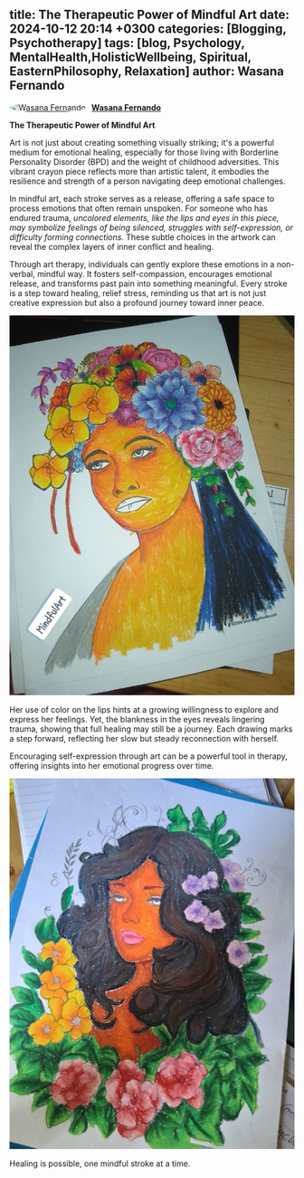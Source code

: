title: The Therapeutic Power of Mindful Art
date: 2024-10-12 20:14 +0300
categories: [Blogging, Psychotherapy]
tags: [blog, Psychology, MentalHealth,HolisticWellbeing, Spiritual, EasternPhilosophy, Relaxation]
author: Wasana Fernando
---


<div style="display: flex; align-items: center;">
  <a href="https://www.linkedin.com/in/wasana-fernando-37870295/" target="_blank">
    <img src="https://media.licdn.com/dms/image/v2/D5603AQGNxrYyaj4sKQ/profile-displayphoto-shrink_100_100/profile-displayphoto-shrink_100_100/0/1675773096993?e=1750896000&v=beta&t=QMxNWDG-LjlabMxd6Kkszb2B0yh0u9aE-RMgKn9Qr3U" alt="Wasana Fernando" width="50" height="50" style="border-radius: 50%; margin-right: 10px;">
  </a>
  <a href="https://www.linkedin.com/in/wasana-fernando-37870295/" target="_blank" style="font-weight: bold;">Wasana Fernando</a>
</div>


**The Therapeutic Power of Mindful Art**

Art is not just about creating something visually striking; it's a powerful medium for emotional healing, especially for those living with Borderline Personality Disorder (BPD) and the weight of childhood adversities. This vibrant crayon piece reflects more than artistic talent, it embodies the resilience and strength of a person navigating deep emotional challenges.

In mindful art, each stroke serves as a release, offering a safe space to process emotions that often remain unspoken. For someone who has endured trauma, *uncolored elements, like the lips and eyes in this piece, may symbolize feelings of being silenced, struggles with self-expression, or difficulty forming connections.* These subtle choices in the artwork can reveal the complex layers of inner conflict and healing.

Through art therapy, individuals can gently explore these emotions in a non-verbal, mindful way. It fosters self-compassion, encourages emotional release, and transforms past pain into something meaningful. Every stroke is a step toward healing, relief stress, reminding us that art is not just creative expression but also a profound journey toward inner peace.

![Desktop View](assets/11.jpg)

Her use of color on the lips hints at a growing willingness to explore and express her feelings. Yet, the blankness in the eyes reveals lingering trauma, showing that full healing may still be a journey. Each drawing marks a step forward, reflecting her slow but steady reconnection with herself.

Encouraging self-expression through art can be a powerful tool in therapy, offering insights into her emotional progress over time.

![Desktop View](assets/22.jpg)

Healing is possible, one mindful stroke at a time.